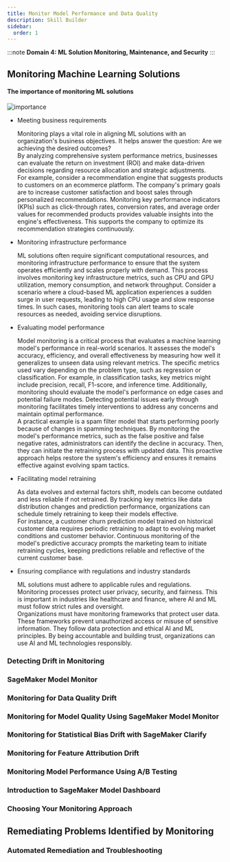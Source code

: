 ```yaml
---
title: Monitor Model Performance and Data Quality 
description: Skill Builder
sidebar:
  order: 1
---
```

:::note
**Domain 4: ML Solution Monitoring, Maintenance, and Security**
:::

## Monitoring Machine Learning Solutions

#### The importance of monitoring ML solutions

![importance](/img/monit-imp.png)

- Meeting business requirements
  
    Monitoring plays a vital role in aligning ML solutions with an organization's business objectives. It helps answer the question: Are we achieving the desired outcomes?  
    By analyzing comprehensive system performance metrics, businesses can evaluate the return on investment (ROI) and make data-driven decisions regarding resource allocation and strategic adjustments.  
    For example, consider a recommendation engine that suggests products to customers on an ecommerce platform. The company's primary goals are to increase customer satisfaction and boost sales through personalized recommendations. Monitoring key performance indicators (KPIs) such as click-through rates, conversion rates, and average order values for recommended products provides valuable insights into the engine's effectiveness. This supports the company to optimize its recommendation strategies continuously.

- Monitoring infrastructure performance

    ML solutions often require significant computational resources, and monitoring infrastructure performance to ensure that the system operates efficiently and scales properly with demand. This process involves monitoring key infrastructure metrics, such as CPU and GPU utilization, memory consumption, and network throughput.
    Consider a scenario where a cloud-based ML application experiences a sudden surge in user requests, leading to high CPU usage and slow response times. In such cases, monitoring tools can alert teams to scale resources as needed, avoiding service disruptions.

- Evaluating model performance

    Model monitoring is a critical process that evaluates a machine learning model's performance in real-world scenarios. It assesses the model's accuracy, efficiency, and overall effectiveness by measuring how well it generalizes to unseen data using relevant metrics. The specific metrics used vary depending on the problem type, such as regression or classification. For example, in classification tasks, key metrics might include precision, recall, F1-score, and inference time. Additionally, monitoring should evaluate the model's performance on edge cases and potential failure modes. Detecting potential issues early through monitoring facilitates timely interventions to address any concerns and maintain optimal performance.  
    A practical example is a spam filter model that starts performing poorly because of changes in spamming techniques. By monitoring the model's performance metrics, such as the false positive and false negative rates, administrators can identify the decline in accuracy. Then, they can initiate the retraining process with updated data. This proactive approach helps restore the system's efficiency and ensures it remains effective against evolving spam tactics.

- Facilitating model retraining

    As data evolves and external factors shift, models can become outdated and less reliable if not retrained. By tracking key metrics like data distribution changes and prediction performance, organizations can schedule timely retraining to keep their models effective.  
    For instance, a customer churn prediction model trained on historical customer data requires periodic retraining to adapt to evolving market conditions and customer behavior. Continuous monitoring of the model's predictive accuracy prompts the marketing team to initiate retraining cycles, keeping predictions reliable and reflective of the current customer base.

- Ensuring compliance with regulations and industry standards

    ML solutions must adhere to applicable rules and regulations. Monitoring processes protect user privacy, security, and fairness. This is important in industries like healthcare and finance, where AI and ML must follow strict rules and oversight.  
    Organizations must have monitoring frameworks that protect user data. These frameworks prevent unauthorized access or misuse of sensitive information. They follow data protection and ethical AI and ML principles. By being accountable and building trust, organizations can use AI and ML technologies responsibly.

### Detecting Drift in Monitoring

### SageMaker Model Monitor

### Monitoring for Data Quality Drift

### Monitoring for Model Quality Using SageMaker Model Monitor

### Monitoring for Statistical Bias Drift with SageMaker Clarify

### Monitoring for Feature Attribution Drift

### Monitoring Model Performance Using A/B Testing

### Introduction to SageMaker Model Dashboard

### Choosing Your Monitoring Approach

## Remediating Problems Identified by Monitoring

### Automated Remediation and Troubleshooting